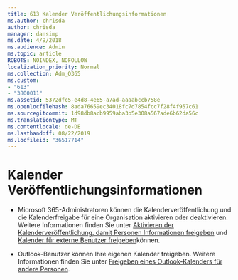 ```yaml
---
title: 613 Kalender Veröffentlichungsinformationen
ms.author: chrisda
author: chrisda
manager: dansimp
ms.date: 4/9/2018
ms.audience: Admin
ms.topic: article
ROBOTS: NOINDEX, NOFOLLOW
localization_priority: Normal
ms.collection: Adm_O365
ms.custom:
- "613"
- "3800011"
ms.assetid: 5372dfc5-e4d8-4e65-a7ad-aaaabccb758e
ms.openlocfilehash: 8ada76659ec34018fc7d7854fcc7f28f4f957c61
ms.sourcegitcommit: 1d98db8acb9959aba3b5e308a567ade6b62da56c
ms.translationtype: MT
ms.contentlocale: de-DE
ms.lasthandoff: 08/22/2019
ms.locfileid: "36517714"
---
```

# <a name="calendar-publishing-information"></a>Kalender Veröffentlichungsinformationen

- Microsoft 365-Administratoren können die Kalenderveröffentlichung und die Kalenderfreigabe für eine Organisation aktivieren oder deaktivieren. Weitere Informationen finden Sie unter [Aktivieren der Kalenderveröffentlichung, damit Personen Informationen freigeben](https://support.office.com/article/EB432E21-AAF0-466B-BF85-CEFEC0C7C4FC) und [Kalender für externe Benutzer freigeben](https://support.office.com/article/FB00DD4E-2D5F-4E8D-8FF4-94B2CF002BDD)können.

- Outlook-Benutzer können Ihre eigenen Kalender freigeben. Weitere Informationen finden Sie unter [Freigeben eines Outlook-Kalenders für andere Personen](https://support.office.com/article/353ed2c1-3ec5-449d-8c73-6931a0adab88).
